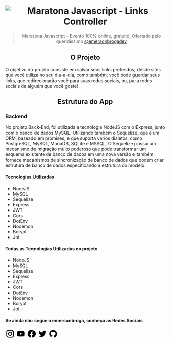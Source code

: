 
<h1 align="center">
  <img alt="Maratona Javascript - Links Controller" src="https://camo.githubusercontent.com/875ad1f3f9d0c0973ea8fbd048786424f85ea4f8/687474703a2f2f73332e656d6572736f6e2e6c696e6b2f7072696e74732f323032302d30372d30352d3037343933372d30366e336e2e706e67">
</h1>

<blockquote align="center">Maratona Javascript - Evento 100% online, gratuito, Ofertado pelo queridíssimo <a href="https://www.instagram.com/emersonbrogadev/">@emersonbrogadev</a></blockquote>

<h2 align="center">O Projeto</h2>

<p>
    O objetivo do projeto consiste em salvar seus links preferidos, desde sites que você utiliza no seu dia-a-dia, como também, você pode guardar seus links, que redirecionarão você para suas redes sociais, ou, para redes sociais de alguém que você goste!
</p>

<h2 align="center">Estrutura do App</h2>

<h3>Backend</h3>
    No projeto Back-End, foi utilizada a tecnologia NodeJS com o Express, junto com o banco de dados MySQL. Utilizando também o Sequelize, que é um ORM, baseado em promises, e que suporta vários dialetos, como PostgreSQL, MySQL, MariaDB, SQLite e MSSQL. O Sequelize possui um mecanismo de migração muito poderoso que pode transformar um esquema existente de banco de dados em uma nova versão e também fornece mecanismos de sincronização de banco de dados que podem criar estrutura de banco de dados especificando a estrutura do modelo.

<h4>Tecnologias Utilizadas</h4>
<ul>
  <li>NodeJS</li>
  <li>MySQL</li>
  <li>Sequelize</li>
  <li>Express</li>
  <li>JWT</li>
  <li>Cors</li>
  <li>DotEnv</li>
  <li>Nodemon</li>
  <li>Bcrypt</li>
  <li>Joi</li>
</ul>

<h4>Todas as Tecnologias Utilizadas no projeto</h4>
<ul>
  <li>NodeJS</li>
  <li>MySQL</li>
  <li>Sequelize</li>
  <li>Express</li>
  <li>JWT</li>
  <li>Cors</li>
  <li>DotEnv</li>
  <li>Nodemon</li>
  <li>Bcrypt</li>
  <li>Joi</li>
</ul>

#### Se ainda não segue o emersonbroga, conheça as Redes Sociais


[![instagram.com/emersonbrogadev](https://raw.githubusercontent.com/emersonbroga/social-media-snippets/master/static/instagram.png)](https://emersonbroga.com/instagram)
[![youtube.com/c/emersonbrogadev](https://raw.githubusercontent.com/emersonbroga/social-media-snippets/master/static/youtube.png)](https://emersonbroga.com/youtube)
[![facebook.com/emersonbrogadev](https://raw.githubusercontent.com/emersonbroga/social-media-snippets/master/static/facebook.png)](https://emersonbroga.com/facebook)
[![twitter.com/emersonbrogadev](https://raw.githubusercontent.com/emersonbroga/social-media-snippets/master/static/twitter.png)](https://emersonbroga.com/twitter)
[![github.com/emersonbroga](https://raw.githubusercontent.com/emersonbroga/social-media-snippets/master/static/github.png)](https://emersonbroga.com/github)
